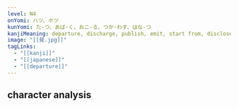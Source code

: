 ```yaml
---
level: N4
onYomi: ハツ、ホツ
kunYomi: た-つ、あば-く、おこ-る、つか-わす、はな-つ
kanjiMeaning: departure, discharge, publish, emit, start from, disclose, counter for gunshots
image: "[[発.jpg]]"
tagLinks:
  - "[[kanji]]"
  - "[[japanese]]"
  - "[[departure]]"
---
```

## character analysis